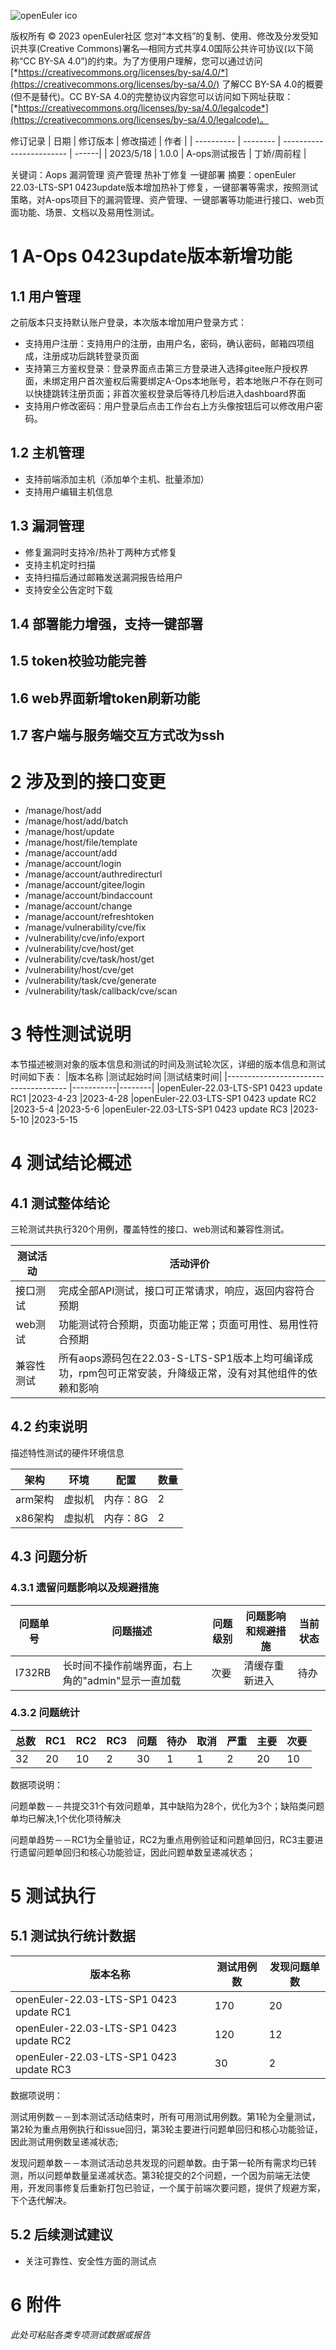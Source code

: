 ![openEuler ico](../../images/openEuler.png)

版权所有 © 2023  openEuler社区
 您对“本文档”的复制、使用、修改及分发受知识共享(Creative Commons)署名—相同方式共享4.0国际公共许可协议(以下简称“CC BY-SA 4.0”)的约束。为了方便用户理解，您可以通过访问[*https://creativecommons.org/licenses/by-sa/4.0/*](https://creativecommons.org/licenses/by-sa/4.0/) 了解CC BY-SA 4.0的概要 (但不是替代)。CC BY-SA 4.0的完整协议内容您可以访问如下网址获取：[*https://creativecommons.org/licenses/by-sa/4.0/legalcode*](https://creativecommons.org/licenses/by-sa/4.0/legalcode)。

修订记录
| 日期        | 修订版本    | 修改描述                        | 作者   |
| ---------- |  --------  | ------------------------       | ------|
| 2023/5/18 |   1.0.0    | A-ops测试报告 | 丁娇/周前程 |

关键词：Aops 漏洞管理 资产管理 热补丁修复 一键部署
摘要：openEuler 22.03-LTS-SP1 0423update版本增加热补丁修复，一键部署等需求，按照测试策略，对A-ops项目下的漏洞管理、资产管理、一键部署等功能进行接口、web页面功能、场景、文档以及易用性测试。

# 1  A-Ops 0423update版本新增功能

## 1.1 用户管理
之前版本只支持默认账户登录，本次版本增加用户登录方式：
- 支持用户注册：支持用户的注册，由用户名，密码，确认密码，邮箱四项组成，注册成功后跳转登录页面
- 支持第三方鉴权登录：登录界面点击第三方登录进入选择gitee账户授权界面，未绑定用户首次鉴权后需要绑定A-Ops本地账号，若本地账户不存在则可以快捷跳转注册页面；非首次鉴权登录后等待几秒后进入dashboard界面
- 支持用户修改密码：用户登录后点击工作台右上方头像按钮后可以修改用户密码。
## 1.2 主机管理
- 支持前端添加主机（添加单个主机、批量添加）
- 支持用户编辑主机信息
## 1.3 漏洞管理
- 修复漏洞时支持冷/热补丁两种方式修复
- 支持主机定时扫描
- 支持扫描后通过邮箱发送漏洞报告给用户
- 支持安全公告定时下载
## 1.4 部署能力增强，支持一键部署
## 1.5 token校验功能完善
## 1.6 web界面新增token刷新功能
## 1.7 客户端与服务端交互方式改为ssh


# 2 涉及到的接口变更
- /manage/host/add
- /manage/host/add/batch
- /manage/host/update
- /manage/host/file/template
- /manage/account/add
- /manage/account/login
- /manage/account/authredirecturl
- /manage/account/gitee/login
- /manage/account/bindaccount
- /manage/account/change
- /manage/account/refreshtoken
- /manage/vulnerability/cve/fix
- /vulnerability/cve/info/export
- /vulnerability/cve/host/get
- /vulnerability/cve/task/host/get
- /vulnerability/host/cve/get
- /vulnerability/task/cve/generate
- /vulnerability/task/callback/cve/scan

# 3 特性测试说明
本节描述被测对象的版本信息和测试的时间及测试轮次区，详细的版本信息和测试时间如下表：
|版本名称                                |测试起始时间 |测试结束时间|
|-------------------------------------- |-----------|--------|
|openEuler-22.03-LTS-SP1 0423 update RC1	|2023-4-23	|2023-4-28
|openEuler-22.03-LTS-SP1 0423 update RC2	|2023-5-4	|2023-5-6
|openEuler-22.03-LTS-SP1 0423 update RC3	|2023-5-10	|2023-5-15

# 4 测试结论概述
## 4.1 测试整体结论
三轮测试共执行320个用例，覆盖特性的接口、web测试和兼容性测试。

|测试活动	|活动评价|
| ----------| ------------------------------------------------------ |
|接口测试	|完成全部API测试，接口可正常请求，响应，返回内容符合预期|
|web测试	|功能测试符合预期，页面功能正常；页面可用性、易用性符合预期|
|兼容性测试	|所有aops源码包在22.03-S-LTS-SP1版本上均可编译成功，rpm包可正常安装，升降级正常，没有对其他组件的依赖和影响|

## 4.2 约束说明
描述特性测试的硬件环境信息

|架构	|环境	|配置	|数量|
| ------| -----|------|------|
|arm架构	|虚拟机	|内存：8G	|2|
|x86架构	|虚拟机	|内存：8G	|2|

## 4.3 问题分析

### 4.3.1 遗留问题影响以及规避措施

|问题单号	|问题描述	|问题级别	|问题影响和规避措施	|当前状态|
| -------- | --------|----------|----------------|-------------- |
|I732RB	|长时间不操作前端界面，右上角的"admin"显示一直加载	|次要 |清缓存重新进入  |待办|

### 4.3.2 问题统计

|总数 |RC1	|RC2 |RC3 |问题 |待办|取消 |严重|主要 |次要|
| ---| ----|----|----|----|----|----|----|----|----|
|32	 |20   |10	|2	 |30  |1   |1	|2	 |20  |10  |

数据项说明：

问题单数－－共提交31个有效问题单，其中缺陷为28个，优化为3个；缺陷类问题单均已解决,1个优化项待解决

问题单趋势－－RC1为全量验证，RC2为重点用例验证和问题单回归，RC3主要进行遗留问题单回归和核心功能验证，因此问题单数呈递减状态；


# 5 测试执行
## 5.1 测试执行统计数据


| 版本名称             | 测试用例数  | 发现问题单数 |
| ------------------- | --------- | ---------- |
| openEuler-22.03-LTS-SP1 0423 update RC1 | 170    | 20 |
| openEuler-22.03-LTS-SP1 0423 update RC2  | 120    | 12 | 
| openEuler-22.03-LTS-SP1 0423 update RC3 |30	    |2 |

数据项说明：

测试用例数－－到本测试活动结束时，所有可用测试用例数。第1轮为全量测试，第2轮为重点用例执行和issue回归，第3轮主要进行问题单回归和核心功能验证，因此测试用例数呈递减状态;

发现问题单数－－本测试活动总共发现的问题单数。由于第一轮所有需求均已转测，所以问题单数量呈递减状态。第3轮提交的2个问题，一个因为前端无法使用，开发同事修复后重新打包已验证，一个属于前端次要问题，提供了规避方案，下个迭代解决。

## 5.2 后续测试建议

- 关注可靠性、安全性方面的测试点


# 6 附件

*此处可粘贴各类专项测试数据或报告*
